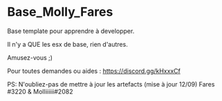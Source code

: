 # Base_Molly_Fares
Base template pour apprendre à developper. 

Il n'y a QUE les esx de base, rien d'autres. 

Amusez-vous ;) 

Pour toutes demandes ou aides : https://discord.gg/kHxxxCf

PS: N'oubliez-pas de mettre à jour les artefacts (mise à jour 12/09)
Fares #3220 & Molliiiiii#2082

